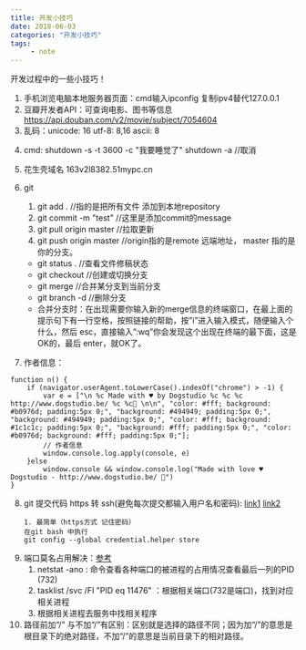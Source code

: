 ```yaml
---
title: 开发小技巧
date: 2018-06-03
categories: "开发小技巧"
tags: 
     - note
---
```

开发过程中的一些小技巧！

1. 手机浏览电脑本地服务器页面：cmd输入ipconfig  复制ipv4替代127.0.0.1
2. 豆瓣开发者API：可查询电影、图书等信息
https://api.douban.com/v2/movie/subject/7054604
3. 乱码：unicode: 16      utf-8: 8,16      ascii: 8

<!-- more -->
4. cmd: 
	shutdown -s -t 3600 -c "我要睡觉了"
	shutdown -a  //取消
5. 花生壳域名 163v2l8382.51mypc.cn
6. git 
    1. git add . //指的是把所有文件 添加到本地repository
    2. git commit -m "test" //这里是添加commit的message
    3. git pull origin master //拉取更新
    4. git push origin master //origin指的是remote 远端地址， master 指的是你的分支。
    
    - git status . //查看文件修稿状态
    - git checkout //创建或切换分支
    - git merge <name> //合并某分支到当前分支
    - git branch -d <name> //删除分支   
    - 合并分支时：在出现需要你输入新的merge信息的终端窗口，在最上面的提示句下有一行空格，按照链接的帮助，按”i”进入输入模式，随便输入个什么，然后 esc，直接输入”:wq”你会发现这个出现在终端的最下面，这是OK的，最后 enter，就OK了。
7. 作者信息：

```
function n() {
    if (navigator.userAgent.toLowerCase().indexOf("chrome") > -1) {
        var e = ["\n %c Made with ♥ by Dogstudio %c %c %c http://www.dogstudio.be/ %c %c🐶 \n\n", "color: #fff; background: #b0976d; padding:5px 0;", "background: #494949; padding:5px 0;", "background: #494949; padding:5px 0;", "color: #fff; background: #1c1c1c; padding:5px 0;", "background: #fff; padding:5px 0;", "color: #b0976d; background: #fff; padding:5px 0;"];
        // 作者信息
        window.console.log.apply(console, e)
    }else
        window.console && window.console.log("Made with love ♥ Dogstudio - http://www.dogstudio.be/ 🐶")
}
```
8. git 提交代码 https 转 ssh(避免每次提交都输入用户名和密码): 
[link1](https://www.jianshu.com/p/2800dfbcdc04) [link2](http://blog.csdn.net/tcjy1000/article/details/64923592)  
    ```
    1. 最简单（https方式 记住密码）
    在git bash 中执行  
    git config --global credential.helper store
    ```
9. 端口莫名占用解决：[参考](http://ju.outofmemory.cn/entry/231876)
    1. netstat -ano : 命令查看各种端口的被进程的占用情况查看最后一列的PID (732)
    2. tasklist /svc /FI "PID eq 11476" ：根据相关端口(732是端口)，找到对应相关进程
    3. 根据相关进程去服务中找相关程序
10. 路径前加“/” 与不加“/”有区别：区别就是选择的路径不同；因为加“/”的意思是根目录下的绝对路径，不加“/”的意思是当前目录下的相对路径。